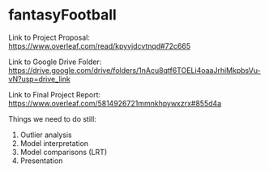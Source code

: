 # fantasyFootball

Link to Project Proposal: https://www.overleaf.com/read/kpyvjdcvtnqd#72c665

Link to Google Drive Folder: https://drive.google.com/drive/folders/1nAcu8qtf6TOELi4oaaJrhiMkpbsVu-vN?usp=drive_link

Link to Final Project Report: https://www.overleaf.com/5814926721mmnkhpywxzrx#855d4a

Things we need to do still: 
1. Outlier analysis
2. Model interpretation
3. Model comparisons (LRT)
4. Presentation
